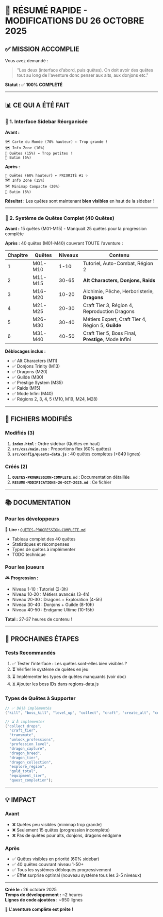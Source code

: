# 🎉 RÉSUMÉ RAPIDE - MODIFICATIONS DU 26 OCTOBRE 2025

## ✅ MISSION ACCOMPLIE

Vous avez demandé :

> "Les deux (interface d'abord, puis quêtes). On doit avoir des quêtes tout au long de l'aventure donc penser aux alts, aux donjons etc."

**Statut :** ✅ **100% COMPLÉTÉ**

---

## 📊 CE QUI A ÉTÉ FAIT

### 🎨 1. Interface Sidebar Réorganisée

**Avant :**

```
🗺️ Carte du Monde (70% hauteur) ← Trop grande !
🗺️ Info Zone (10%)
📜 Quêtes (15%) ← Trop petites !
🎒 Butin (5%)
```

**Après :**

```
📜 Quêtes (60% hauteur) ← PRIORITÉ #1 ✨
🗺️ Info Zone (15%)
🗺️ Minimap Compacte (20%)
🎒 Butin (5%)
```

**Résultat :** Les quêtes sont maintenant **bien visibles** en haut de la sidebar !

---

### 📜 2. Système de Quêtes Complet (40 Quêtes)

**Avant :** 15 quêtes (M01-M15) - Manquait 25 quêtes pour la progression complète

**Après :** 40 quêtes (M01-M40) couvrant TOUTE l'aventure :

| Chapitre | Quêtes  | Niveaux | Contenu                                             |
| -------- | ------- | ------- | --------------------------------------------------- |
| 1        | M01-M10 | 1-10    | Tutoriel, Auto-Combat, Région 2                     |
| 2        | M11-M15 | 30-65   | **Alt Characters, Donjons, Raids**                  |
| 3        | M16-M20 | 10-20   | Alchimie, Pêche, Herboristerie, **Dragons**         |
| 4        | M21-M25 | 20-30   | Craft Tier 3, Région 4, Reproduction Dragons        |
| 5        | M26-M30 | 30-40   | Métiers Expert, Craft Tier 4, Région 5, **Guilde**  |
| 6        | M31-M40 | 40-50   | Craft Tier 5, Boss Final, **Prestige**, Mode Infini |

**Déblocages inclus :**

- ✅ Alt Characters (M11)
- ✅ Donjons Trinity (M13)
- ✅ Dragons (M20)
- ✅ Guilde (M30)
- ✅ Prestige System (M35)
- ✅ Raids (M15)
- ✅ Mode Infini (M40)
- ✅ Régions 2, 3, 4, 5 (M10, M19, M24, M28)

---

## 📁 FICHIERS MODIFIÉS

### Modifiés (3)

1. **`index.html`** : Ordre sidebar (Quêtes en haut)
2. **`src/css/main.css`** : Proportions flex (60% quêtes)
3. **`src/config/quests-data.js`** : 40 quêtes complètes (+849 lignes)

### Créés (2)

1. **`QUETES-PROGRESSION-COMPLETE.md`** : Documentation détaillée
2. **`RESUME-MODIFICATIONS-26-OCT-2025.md`** : Ce fichier

---

## 📚 DOCUMENTATION

### Pour les développeurs

📖 **Lire :** [`QUETES-PROGRESSION-COMPLETE.md`](./QUETES-PROGRESSION-COMPLETE.md)

- Tableau complet des 40 quêtes
- Statistiques et récompenses
- Types de quêtes à implémenter
- TODO technique

### Pour les joueurs

🎮 **Progression :**

- Niveau 1-10 : Tutoriel (2-3h)
- Niveau 10-20 : Métiers avancés (3-4h)
- Niveau 20-30 : Dragons + Exploration (4-5h)
- Niveau 30-40 : Donjons + Guilde (8-10h)
- Niveau 40-50 : Endgame Ultime (10-15h)

**Total :** 27-37 heures de contenu !

---

## 🚀 PROCHAINES ÉTAPES

### Tests Recommandés

1. ✅ Tester l'interface : Les quêtes sont-elles bien visibles ?
2. ⏳ Vérifier le système de quêtes en jeu
3. ⏳ Implémenter les types de quêtes manquants (voir doc)
4. ⏳ Ajouter les boss IDs dans regions-data.js

### Types de Quêtes à Supporter

```javascript
// ✅ Déjà implémentés
("kill", "boss_kill", "level_up", "collect", "craft", "create_alt", "complete_dungeon");

// ⏳ À implémenter
("collect_drops",
  "craft_tier",
  "transmute",
  "unlock_professions",
  "profession_level",
  "dragon_capture",
  "dragon_breed",
  "dragon_tier",
  "dragon_collection",
  "explore_region",
  "gold_total",
  "equipment_tier",
  "quest_completion");
```

---

## 💡 IMPACT

### Avant

- ❌ Quêtes peu visibles (minimap trop grande)
- ❌ Seulement 15 quêtes (progression incomplète)
- ❌ Pas de quêtes pour alts, donjons, dragons endgame

### Après

- ✅ Quêtes visibles en priorité (60% sidebar)
- ✅ 40 quêtes couvrant niveau 1-50+
- ✅ Tous les systèmes débloqués progressivement
- ✅ Effet surprise optimal (nouveau système tous les 3-5 niveaux)

---

**Créé le :** 26 octobre 2025  
**Temps de développement :** ~2 heures  
**Lignes de code ajoutées :** ~950 lignes

🎉 **L'aventure complète est prête !**
